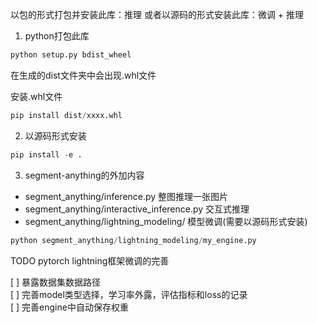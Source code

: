 以包的形式打包并安装此库：推理
或者以源码的形式安装此库：微调 + 推理

1. python打包此库 
```python
python setup.py bdist_wheel
```
在生成的dist文件夹中会出现.whl文件

安装.whl文件
```python
pip install dist/xxxx.whl
```

2. 以源码形式安装
```python
pip install -e .
```

3. segment-anything的外加内容

- segment_anything/inference.py
整图推理一张图片
- segment_anything/interactive_inference.py
交互式推理
- segment_anything/lightning_modeling/
模型微调(需要以源码形式安装)
```python
python segment_anything/lightning_modeling/my_engine.py
```

TODO
pytorch lightning框架微调的完善

[ ] 暴露数据集数据路径  
[ ] 完善model类型选择，学习率外露，评估指标和loss的记录  
[ ] 完善engine中自动保存权重  